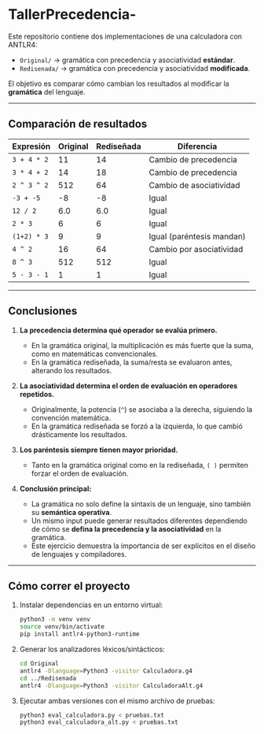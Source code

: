 # TallerPrecedencia-
Este repositorio contiene dos implementaciones de una calculadora con ANTLR4:

- `Original/` → gramática con precedencia y asociatividad **estándar**.  
- `Redisenada/` → gramática con precedencia y asociatividad **modificada**.  

El objetivo es comparar cómo cambian los resultados al modificar la **gramática** del lenguaje.

---

##  Comparación de resultados

| Expresión     | Original | Rediseñada | Diferencia |
|---------------|----------|------------|------------|
| `3 + 4 * 2`   | 11       | 14         | Cambio de precedencia |
| `3 * 4 + 2`   | 14       | 18         | Cambio de precedencia |
| `2 ^ 3 ^ 2`   | 512      | 64         | Cambio de asociatividad |
| `-3 + -5`     | -8       | -8         | Igual |
| `12 / 2`      | 6.0      | 6.0        | Igual |
| `2 * 3`       | 6        | 6          | Igual |
| `(1+2) * 3`   | 9        | 9          | Igual (paréntesis mandan) |
| `4 ^ 2`       | 16       | 64         | Cambio por asociatividad |
| `8 ^ 3`       | 512      | 512        | Igual |
| `5 - 3 - 1`   | 1        | 1          | Igual |

---

##  Conclusiones

1. **La precedencia determina qué operador se evalúa primero.**  
   - En la gramática original, la multiplicación es más fuerte que la suma, como en matemáticas convencionales.  
   - En la gramática rediseñada, la suma/resta se evaluaron antes, alterando los resultados.

2. **La asociatividad determina el orden de evaluación en operadores repetidos.**  
   - Originalmente, la potencia (`^`) se asociaba a la derecha, siguiendo la convención matemática.  
   - En la gramática rediseñada se forzó a la izquierda, lo que cambió drásticamente los resultados.

3. **Los paréntesis siempre tienen mayor prioridad.**  
   - Tanto en la gramática original como en la rediseñada, `( )` permiten forzar el orden de evaluación.

4. **Conclusión principal:**  
   - La gramática no solo define la sintaxis de un lenguaje, sino también su **semántica operativa**.  
   - Un mismo input puede generar resultados diferentes dependiendo de cómo se **defina la precedencia y la asociatividad** en la gramática.  
   - Este ejercicio demuestra la importancia de ser explícitos en el diseño de lenguajes y compiladores.

---

##  Cómo correr el proyecto

1. Instalar dependencias en un entorno virtual:
   ```bash
   python3 -m venv venv
   source venv/bin/activate
   pip install antlr4-python3-runtime
   ```
2. Generar los analizadores léxicos/sintácticos:
   ```bash
   cd Original
   antlr4 -Dlanguage=Python3 -visitor Calculadora.g4
   cd ../Redisenada
   antlr4 -Dlanguage=Python3 -visitor CalculadoraAlt.g4
   ```
3. Ejecutar ambas versiones con el mismo archivo de pruebas:
   ```bash
   python3 eval_calculadora.py < pruebas.txt
   python3 eval_calculadora_alt.py < pruebas.txt
   ```
